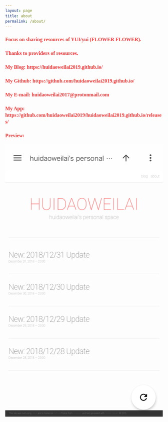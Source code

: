 ```yaml
---
layout: page
title: about
permalink: /about/
---
```


<h3 id="focus-on-sharing-resources-of-yuiyui-flower-flower"><font face="Microsoft YaHei UI" color="#FF3636">Focus on sharing resources of YUI/yui (FLOWER FLOWER).</font></h4>

<ul></ul>

<h3 id="thanks-to-providers-of-resource"><font face="Microsoft YaHei UI" color="#FF3636">Thanks to providers of resources.</font></h4>

<ul></ul>

<h3 id="my-blog-httpshuidaoweilai2019githubio"><font face="Microsoft YaHei UI" color="#FF3636">My Blog: https://huidaoweilai2019.github.io/</font></h4>

<ul></ul>

<h3 id="my-github-httpsgithubcomhuidaoweilai2019githubio"><font face="Microsoft YaHei UI" color="#FF3636">My Github: https://github.com/huidaoweilai2019.github.io/</font></h4>

<ul></ul>

<h3 id="my-e-mail-huidaoweilai2017protonmailcom"><font face="Microsoft YaHei UI" color="#FF3636">My E-mail: huidaoweilai2017@protonmail.com</font></h4>

<ul></ul>

<h3 id="my-app-httpsgithubcomhuidaoweilai2019huidaoweilai2019githubioreleases"><font face="Microsoft YaHei UI" color="#FF3636">My App: https://github.com/huidaoweilai2019/huidaoweilai2019.github.io/releases/</font></h4>

<ul></ul>

<h3 id="preview-"><font face="Microsoft YaHei UI" color="#FF3636">Preview: </font></h4>

<ul></ul>

<p><img src="/IMG_20190101_190524.png" alt="Branching" /></p>
